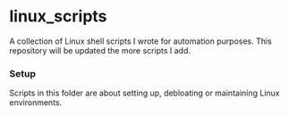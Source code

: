 # linux_scripts
A collection of Linux shell scripts I wrote for automation purposes. This repository will be updated the more scripts I add.

###  Setup
Scripts in this folder are about setting up, debloating or maintaining Linux environments.
